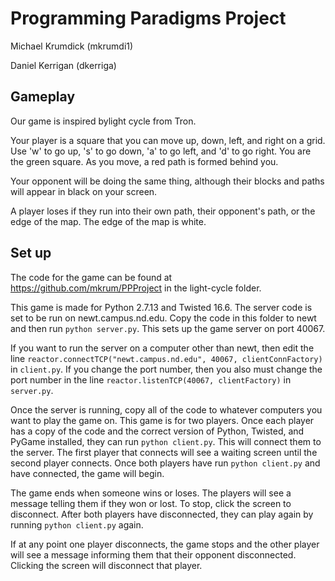 # Programming Paradigms Project

Michael Krumdick (mkrumdi1)

Daniel Kerrigan (dkerriga)

## Gameplay

Our game is inspired bylight cycle from Tron.

Your player is a square that you can move up, down, left, and right on a grid. Use 'w' to go up, 's' to go down, 'a' to go left, and 'd' to go right. You are the green square. As you move, a red path is formed behind you.

Your opponent will be doing the same thing, although their blocks and paths will appear in black on your screen.

A player loses if they run into their own path, their opponent's path, or the edge of the map. The edge of the map is white.

## Set up

The code for the game can be found at https://github.com/mkrum/PPProject in the light-cycle folder.

This game is made for Python 2.7.13 and Twisted 16.6. The server code is set to be run on newt.campus.nd.edu. Copy the code in this folder to newt and then run `python server.py`. This sets up the game server on port 40067.

If you want to run the server on a computer other than newt, then edit the line `reactor.connectTCP("newt.campus.nd.edu", 40067, clientConnFactory)` in `client.py`. If you change the port number, then you also must change the port number in the line `reactor.listenTCP(40067, clientFactory)` in `server.py`.

Once the server is running, copy all of the code to whatever computers you want to play the game on. This game is for two players. Once each player has a copy of the code and the correct version of Python, Twisted, and PyGame installed, they can run `python client.py`. This will connect them to the server. The first player that connects will see a waiting screen until the second player connects. Once both players have run `python client.py` and have connected, the game will begin.

The game ends when someone wins or loses. The players will see a message telling them if they won or lost. To stop, click the screen to disconnect. After both players have disconnected, they can play again by running `python client.py` again.

If at any point one player disconnects, the game stops and the other player will see a message informing them that their opponent disconnected. Clicking the screen will disconnect that player.
